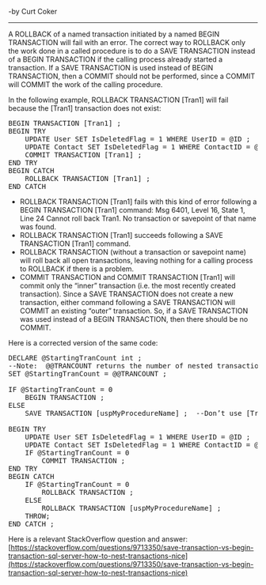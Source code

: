 -by Curt Coker

----------

A ROLLBACK of a named transaction initiated by a named BEGIN TRANSACTION will fail with an error.  The correct way to ROLLBACK only the work done in a called procedure is to do a SAVE TRANSACTION instead of a BEGIN TRANSACTION if the calling process already started a transaction.  If a SAVE TRANSACTION is used instead of BEGIN TRANSACTION, then a COMMIT should not be performed, since a COMMIT will COMMIT the work of the calling procedure.

In the following example, ROLLBACK TRANSACTION [Tran1] will fail because the [Tran1] transaction does not exist:

<PRE>
BEGIN TRANSACTION [Tran1] ;
BEGIN TRY
    UPDATE User SET IsDeletedFlag = 1 WHERE UserID = @ID ;
    UPDATE Contact SET IsDeletedFlag = 1 WHERE ContactID = @ID ;
    COMMIT TRANSACTION [Tran1] ;
END TRY
BEGIN CATCH
    ROLLBACK TRANSACTION [Tran1] ;
END CATCH
</PRE>

- ROLLBACK TRANSACTION [Tran1] fails with this kind of error following a BEGIN TRANSACTION [Tran1] command:
Msg 6401, Level 16, State 1, Line 24
Cannot roll back Tran1. No transaction or savepoint of that name was found.
- ROLLBACK TRANSACTION [Tran1] succeeds following a SAVE TRANSACTION [Tran1] command.
- ROLLBACK TRANSACTION (without a transaction or savepoint name) will roll back all open transactions, leaving nothing for a calling process to ROLLBACK if there is a problem.
- COMMIT TRANSACTION and COMMIT TRANSACTION [Tran1] will commit only the “inner” transaction (i.e. the most recently created transaction).  Since a SAVE TRANSACTION does not create a new transaction, either command following a SAVE TRANSACTION will COMMIT an existing “outer” transaction.  So, if a SAVE TRANSACTION was used instead of a BEGIN TRANSACTION, then there should be no COMMIT.

Here is a corrected version of the same code:

<PRE>
DECLARE @StartingTranCount int ;
--Note:  @@TRANCOUNT returns the number of nested transactions in the current session (NOT other sessions)
SET @StartingTranCount = @@TRANCOUNT ;  

IF @StartingTranCount = 0
    BEGIN TRANSACTION ;
ELSE
    SAVE TRANSACTION [uspMyProcedureName] ;  --Don’t use [Tran1], since that name could be re-used!!!

BEGIN TRY
    UPDATE User SET IsDeletedFlag = 1 WHERE UserID = @ID ;
    UPDATE Contact SET IsDeletedFlag = 1 WHERE ContactID = @ID     ;
    IF @StartingTranCount = 0
        COMMIT TRANSACTION ;
END TRY
BEGIN CATCH
    IF @StartingTranCount = 0
        ROLLBACK TRANSACTION ;
    ELSE
        ROLLBACK TRANSACTION [uspMyProcedureName] ;
    THROW;
END CATCH ;
</PRE>

Here is a relevant StackOverflow question and answer:  [https://stackoverflow.com/questions/9713350/save-transaction-vs-begin-transaction-sql-server-how-to-nest-transactions-nice](https://stackoverflow.com/questions/9713350/save-transaction-vs-begin-transaction-sql-server-how-to-nest-transactions-nice)


